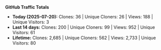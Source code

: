 
**GitHub Traffic Totals**

- **Today (2025-07-20):** Clones: 36 | Unique Cloners: 26 | Views: 188 | Unique Visitors: 3
- **Last 14 days:** Clones: 200 | Unique Cloners: 99 | Views: 952 | Unique Visitors: 61
- **Lifetime:** Clones: 2,685 | Unique Cloners: 562 | Views: 2,733 | Unique Visitors: 80
